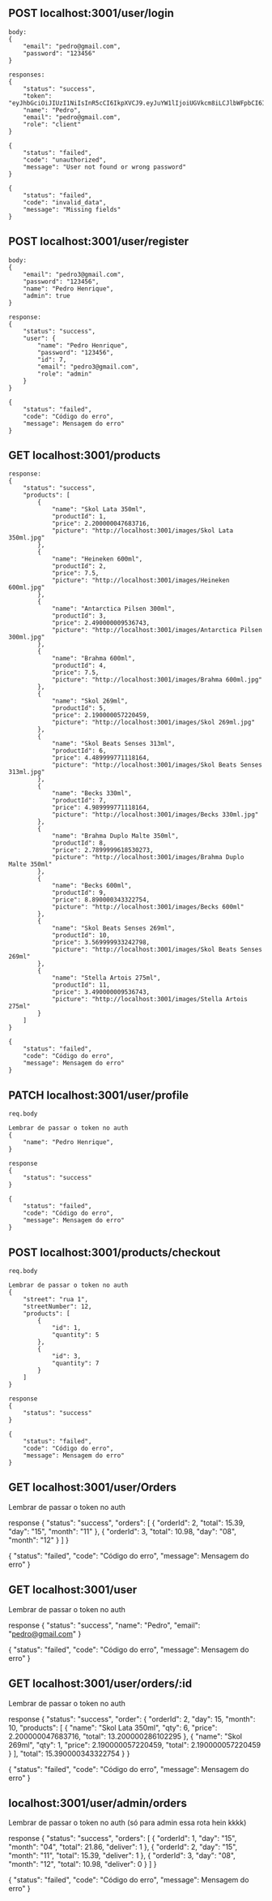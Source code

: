 ## POST localhost:3001/user/login

```
body:
{
    "email": "pedro@gmail.com",
    "password": "123456"
}

responses:
{
    "status": "success",
    "token": "eyJhbGciOiJIUzI1NiIsInR5cCI6IkpXVCJ9.eyJuYW1lIjoiUGVkcm8iLCJlbWFpbCI6InBlZHJvQGdtYWlsLmNvbSIsInJvbGUiOiJjbGllbnQiLCJpYXQiOjE1OTU2MTMwNDgsImV4cCI6MTU5NTYxNDg0OH0.LX0YJPVYl3oG5adXN6Pvd2qvhgsYWXfbYP13NIrXyNw",
    "name": "Pedro",
    "email": "pedro@gmail.com",
    "role": "client"
}

{
    "status": "failed",
    "code": "unauthorized",
    "message": "User not found or wrong password"
}

{
    "status": "failed",
    "code": "invalid_data",
    "message": "Missing fields"
}

```

## POST localhost:3001/user/register

```
body:
{
    "email": "pedro3@gmail.com",
    "password": "123456",
    "name": "Pedro Henrique",
    "admin": true
}

response:
{
    "status": "success",
    "user": {
        "name": "Pedro Henrique",
        "password": "123456",
        "id": 7,
        "email": "pedro3@gmail.com",
        "role": "admin"
    }
}

{
    "status": "failed",
    "code": "Código do erro",
    "message": Mensagem do erro"
}
```

## GET localhost:3001/products

```
response:
{
    "status": "success",
    "products": [
        {
            "name": "Skol Lata 350ml",
            "productId": 1,
            "price": 2.200000047683716,
            "picture": "http://localhost:3001/images/Skol Lata 350ml.jpg"
        },
        {
            "name": "Heineken 600ml",
            "productId": 2,
            "price": 7.5,
            "picture": "http://localhost:3001/images/Heineken 600ml.jpg"
        },
        {
            "name": "Antarctica Pilsen 300ml",
            "productId": 3,
            "price": 2.490000009536743,
            "picture": "http://localhost:3001/images/Antarctica Pilsen 300ml.jpg"
        },
        {
            "name": "Brahma 600ml",
            "productId": 4,
            "price": 7.5,
            "picture": "http://localhost:3001/images/Brahma 600ml.jpg"
        },
        {
            "name": "Skol 269ml",
            "productId": 5,
            "price": 2.190000057220459,
            "picture": "http://localhost:3001/images/Skol 269ml.jpg"
        },
        {
            "name": "Skol Beats Senses 313ml",
            "productId": 6,
            "price": 4.489999771118164,
            "picture": "http://localhost:3001/images/Skol Beats Senses 313ml.jpg"
        },
        {
            "name": "Becks 330ml",
            "productId": 7,
            "price": 4.989999771118164,
            "picture": "http://localhost:3001/images/Becks 330ml.jpg"
        },
        {
            "name": "Brahma Duplo Malte 350ml",
            "productId": 8,
            "price": 2.7899999618530273,
            "picture": "http://localhost:3001/images/Brahma Duplo Malte 350ml"
        },
        {
            "name": "Becks 600ml",
            "productId": 9,
            "price": 8.890000343322754,
            "picture": "http://localhost:3001/images/Becks 600ml"
        },
        {
            "name": "Skol Beats Senses 269ml",
            "productId": 10,
            "price": 3.569999933242798,
            "picture": "http://localhost:3001/images/Skol Beats Senses 269ml"
        },
        {
            "name": "Stella Artois 275ml",
            "productId": 11,
            "price": 3.490000009536743,
            "picture": "http://localhost:3001/images/Stella Artois 275ml"
        }
    ]
}

{
    "status": "failed",
    "code": "Código do erro",
    "message": Mensagem do erro"
}

```

## PATCH localhost:3001/user/profile

```
req.body

Lembrar de passar o token no auth
{
    "name": "Pedro Henrique",
}

response
{
    "status": "success"
}

{
    "status": "failed",
    "code": "Código do erro",
    "message": Mensagem do erro"
}
```

## POST localhost:3001/products/checkout

```
req.body

Lembrar de passar o token no auth
{
    "street": "rua 1",
    "streetNumber": 12,
    "products": [
        {
            "id": 1,
            "quantity": 5
        },
        {
            "id": 3,
            "quantity": 7
        }
    ]
}

response
{
    "status": "success"
}

{
    "status": "failed",
    "code": "Código do erro",
    "message": Mensagem do erro"
}
```

## GET localhost:3001/user/Orders

Lembrar de passar o token no auth

response
{
    "status": "success",
    "orders": [
        {
            "orderId": 2,
            "total": 15.39,
            "day": "15",
            "month": "11"
        },
        {
            "orderId": 3,
            "total": 10.98,
            "day": "08",
            "month": "12"
        }
    ]
}

{
    "status": "failed",
    "code": "Código do erro",
    "message": Mensagem do erro"
}

## GET localhost:3001/user

Lembrar de passar o token no auth

response
{
    "status": "success",
    "name": "Pedro",
    "email": "pedro@gmail.com"
}

{
    "status": "failed",
    "code": "Código do erro",
    "message": Mensagem do erro"
}

## GET localhost:3001/user/orders/:id

Lembrar de passar o token no auth

response
{
    "status": "success",
    "order": {
        "orderId": 2,
        "day": 15,
        "month": 10,
        "products": [
            {
                "name": "Skol Lata 350ml",
                "qty": 6,
                "price": 2.200000047683716,
                "total": 13.200000286102295
            },
            {
                "name": "Skol 269ml",
                "qty": 1,
                "price": 2.190000057220459,
                "total": 2.190000057220459
            }
        ],
        "total": 15.390000343322754
    }
}

{
    "status": "failed",
    "code": "Código do erro",
    "message": Mensagem do erro"
}

## localhost:3001/user/admin/orders

Lembrar de passar o token no auth (só para admin essa rota hein kkkk)

response
{
    "status": "success",
    "orders": [
        {
            "orderId": 1,
            "day": "15",
            "month": "04",
            "total": 21.86,
            "deliver": 1
        },
        {
            "orderId": 2,
            "day": "15",
            "month": "11",
            "total": 15.39,
            "deliver": 1
        },
        {
            "orderId": 3,
            "day": "08",
            "month": "12",
            "total": 10.98,
            "deliver": 0
        }
    ]
}

{
    "status": "failed",
    "code": "Código do erro",
    "message": Mensagem do erro"
}